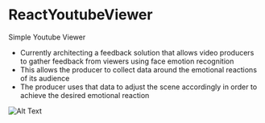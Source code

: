 # ReactYoutubeViewer
Simple Youtube Viewer
- Currently architecting a feedback solution that allows video producers to gather feedback from viewers using face emotion recognition
- This allows the producer to collect data around the emotional reactions of its audience
- The producer uses that data to adjust the scene accordingly in order to achieve the desired emotional reaction

![Alt Text](https://thumbs.gfycat.com/CapitalFirsthandCur-size_restricted.gif)
